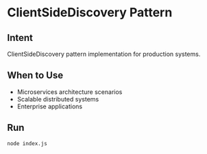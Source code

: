 # ClientSideDiscovery Pattern

## Intent
ClientSideDiscovery pattern implementation for production systems.

## When to Use
- Microservices architecture scenarios
- Scalable distributed systems
- Enterprise applications

## Run
```bash
node index.js
```
